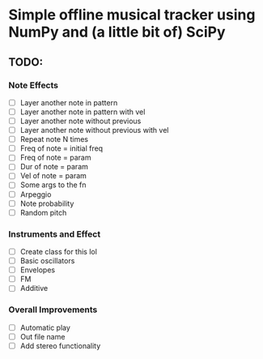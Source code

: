 # Simple offline musical tracker using NumPy and (a little bit of) SciPy

## TODO:
### Note Effects
- [ ] Layer another note in pattern
- [ ] Layer another note in pattern with vel
- [ ] Layer another note without previous
- [ ] Layer another note without previous with vel
- [ ] Repeat note N times
- [ ] Freq of note = initial freq
- [ ] Freq of note = param
- [ ] Dur of note = param
- [ ] Vel of note = param
- [ ] Some args to the fn
- [ ] Arpeggio
- [ ] Note probability
- [ ] Random pitch
### Instruments and Effect 
- [ ] Create class for this lol
- [ ] Basic oscillators
- [ ] Envelopes
- [ ] FM
- [ ] Additive
### Overall Improvements
- [ ] Automatic play
- [ ] Out file name
- [ ] Add stereo functionality
